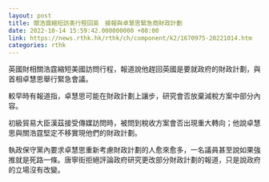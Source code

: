 ```yaml
---
layout: post
title: 關浩霆縮短訪美行程回英　據報與卓慧思緊急商財政計劃
date: 2022-10-14 15:59:42.000000000 +08:00
link: https://news.rthk.hk/rthk/ch/component/k2/1670975-20221014.htm
categories: rthk
---
```


英國財相關浩霆縮短美國訪問行程，報道說他趕回英國是要就政府的財政計劃，與首相卓慧思舉行緊急會議。

較早時有報道指，卓慧思可能在財政計劃上讓步，研究會否放棄減稅方案中部分內容。

初級貿易大臣漢茲接受傳媒訪問時，被問到稅收方案會否出現重大轉向；他說卓慧思與關浩霆堅定不移實現他們的財政計劃。

執政保守黨內要求卓慧思重新考慮財政計劃的人愈來愈多，一名議員甚至說如果強推就是死路一條。唐寧街拒絕評論政府研究更改部分財政計劃的報道，只是說政府的立場沒有改變。
